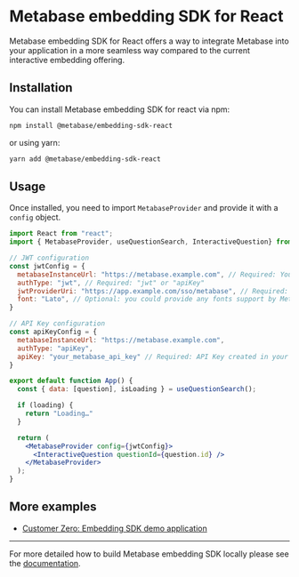 # Metabase embedding SDK for React

Metabase embedding SDK for React offers a way to integrate Metabase into your application in a more seamless way compared to the current interactive embedding offering.

## Installation

You can install Metabase embedding SDK for react via npm:

```bash
npm install @metabase/embedding-sdk-react
```

or using yarn:

```bash
yarn add @metabase/embedding-sdk-react
```

## Usage

Once installed, you need to import `MetabaseProvider` and provide it with a `config` object.

```jsx
import React from "react";
import { MetabaseProvider, useQuestionSearch, InteractiveQuestion} from "@metabase/embedding-sdk-react";

// JWT configuration
const jwtConfig = {
  metabaseInstanceUrl: "https://metabase.example.com", // Required: Your Metabase instance URL
  authType: "jwt", // Required: "jwt" or "apiKey"
  jwtProviderUri: "https://app.example.com/sso/metabase", // Required: Your endpoint that returns JWT token used to authenticate Metabase
  font: "Lato", // Optional: you could provide any fonts support by Metabase
}

// API Key configuration
const apiKeyConfig = {
  metabaseInstanceUrl: "https://metabase.example.com",
  authType: "apiKey",
  apiKey: "your_metabase_api_key" // Required: API Key created in your Metabase admin settings.
}

export default function App() {
  const { data: [question], isLoading } = useQuestionSearch();

  if (loading) {
    return "Loading…"
  }

  return (
    <MetabaseProvider config={jwtConfig}>
      <InteractiveQuestion questionId={question.id} />
    </MetabaseProvider>
  );
}
```

## More examples
- [Customer Zero: Embedding SDK demo application](https://github.com/metabase/embedding-sdk-customer-zero)

______
For more detailed how to build Metabase embedding SDK locally please see the [documentation](https://github.com/metabase/metabase/blob/master/enterprise/frontend/src/embedding-sdk/README.md).

